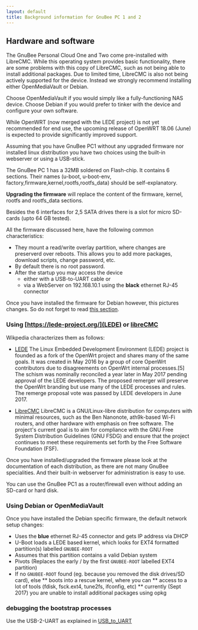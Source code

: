```yaml
---
layout: default
title: Background information for GnuBee PC 1 and 2
---
```


## Hardware and software

The GnuBee Personal Cloud One and Two come pre-installed with LibreCMC. While this operating system provides basic functionality, there are some problems with this copy of LibreCMC, such as not being able to install additional packages. Due to limited time, LibreCMC is also not being actively supported for the device. Instead we strongly recommend installing either OpenMediaVault or Debian.

Choose OpenMediaVault if you would simply like a fully-functioning NAS device. Choose Debian if you would prefer to tinker with the device and configure your own software.

While OpenWRT (now merged with the LEDE project) is not yet recommended for end use, the upcoming release of OpenWRT 18.06 (June) is expected to provide significantly improved support.

Assuming that you have GnuBee PC1 without any upgraded firmware nor installed linux distribution you have two choices using the built-in webserver or using a USB-stick.

The GnuBee PC 1 has a 32MB soldered on Flash-chip. It contains 6 sections. Their names (u-boot,
u-boot-env, factory,firmware,kernel,rootfs,rootfs_data) should be self-explanatory.

**Upgrading the firmware** will replace the content of the firmware, kernel, rootfs and rootfs_data sections.

Besides the 6 interfaces for 2,5 SATA drives there is a slot for micro SD-cards (upto 64 GB tested).

All the firmware discussed here, have the following common characteristics:

* They mount a read/write overlay partition, where changes are preserverd over reboots.  This allows you to add more packages, download scripts, change password, etc.
* By default there is no root password.
* After the startup you may access the device
  * either with a USB-to-UART cable or
  * via a WebServer on 192.168.10.1 using the **black** ethernet RJ-45 connector

Once you have installed the firmware for Debian however, this pictures changes. So do not forget to read [this section](#debian_background).

### Using [https://lede-project.org/](LEDE) or [libreCMC](https://www.librecmc.org/)

Wikpedia characterizes them as follows:

* [LEDE](https://en.wikipedia.org/wiki/LEDE) The Linux Embedded Development Environment (LEDE) project is founded as a fork of the OpenWrt project and shares many of the same goals. It was created in May 2016 by a group of core OpenWrt contributors due to disagreements on OpenWrt internal processes.[5] The schism was nominally reconciled a year later in May 2017 pending approval of the LEDE developers. The proposed remerger will preserve the OpenWrt branding but use many of the LEDE processes and rules. The remerge proposal vote was passed by LEDE developers in June 2017.

* [LibreCMC](https://en.wikipedia.org/wiki/LibreCMC) LibreCMC is a GNU/Linux-libre distribution for computers with minimal resources, such as the Ben Nanonote, ath9k-based Wi-Fi routers, and other hardware with emphasis on free software. The project's current goal is to aim for compliance with the GNU Free System Distribution Guidelines (GNU FSDG) and ensure that the project continues to meet these requirements set forth by the Free Software Foundation (FSF).

Once you have installed/upgraded the firmware please look at the documentation of each distribution, as there are not many GnuBee specialities. And their built-in webserver for administration is easy to use.

You can use the GnuBee PC1 as a router/firewall even without adding an SD-card or hard disk.

### Using Debian or OpenMediaVault<a name="debian_background"></a>

Once you have installed the Debian specific firmware, the default network setup changes:

* Uses the **blue** ethernet RJ-45 connector and gets IP address via DHCP
* U-Boot loads a LEDE based kernel, which looks for EXT4 formatted partition(s) labelled `GNUBEE-ROOT`
* Assumes that this partition contains a valid Debian system
* Pivots (Replaces the early / by the first  `GNUBEE-ROOT` labelled EXT4 partition)
* If no `GNUBEE-ROOT` found (eg. because you removed the disk drives/SD card), else
** boots into a rescue kernel, where you can
** access to a lot of tools (fdisk, fsck.ext4, tune2fs, ifconfig, etc)
** currently (Sept 2017) you are unable to install additional packages using opkg

### debugging the bootstrap processes

Use the USB-2-UART as explained in [USB_to_UART](/USB_to_UART/README.html)
